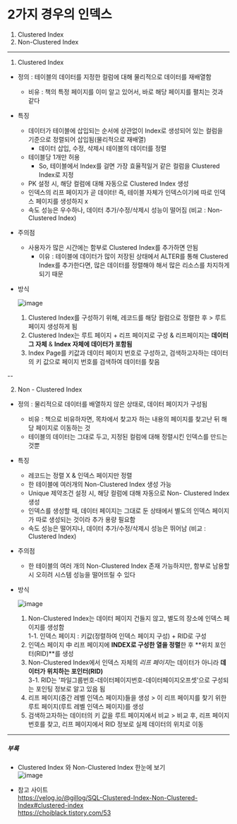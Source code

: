 # 2가지 경우의 인덱스  
1. Clustered Index  
2. Non-Clustered Index  
 

---


1. Clustered Index

- 정의 : 테이블의 데이터를 지정한 컬럼에 대해 물리적으로 데이터를 재배열함
    - 비유 : 책의 특정 페이지를 이미 알고 있어서, 바로 해당 페이지를 펼치는 것과 같다

- 특징
  - 데이터가 테이블에 삽입되는 순서에 상관없이 Index로 생성되어 있는 컬럼을 기준으로 정렬되어 삽입됨(물리적으로 재배열)
    - 데이터 삽입, 수정, 삭제시 테이블의 데이터를 정렬
  - 테이블당 1개만 허용
    - So, 테이블에서 Index를 걸면 가장 효율적일거 같은 컬럼을 Clustered Index로 지정
  - PK 설정 시, 해당 컬럼에 대해 자동으로 Clustered Index 생성
  - 인덱스의 리프 페이지가 곧 데이터! 즉, 테이블 자체가 인덱스이기에 따로 인덱스 페이지를 생성하지 x
  - 속도 성능은 우수하나, 데이터 추가/수정/삭제시 성능이 떨어짐 (비교 : Non-Clustered Index)

- 주의점
    - 사용자가 많은 시간에는 함부로 Clustered Index를 추가하면 안됨
      - 이유 : 테이블에 데이터가 많이 저장된 상태에서 ALTER를 통해 Clustered Index를 추가한다면, 많은 데이터를 정렬해야 해서 많은 리소스를 차지하게 되기 때문



        
- 방식

  ![image](https://github.com/mithzinf/DB-Study/assets/124668883/fb89cc8b-a0e7-48e3-a652-8a8d1e9cf4a7)  

  1. Clustered Index를 구성하기 위해, 레코드를 해당 컬럼으로 정렬한 후 > 루트 페이지 생성하게 됨  
  2. Clustered Index는 루트 페이지 + 리프 페이지로 구성 & 리프페이지는 **데이터 그 자체** & **Index 자체에 데이터가 포함됨**  
  3. Index Page를 키값과 데이터 페이지 번호로 구성하고, 검색하고자하는 데이터의 키 값으로 페이지 번호를 검색하여 데이터를 찾음  






--




2. Non - Clustered Index


- 정의 : 물리적으로 데이터를 배열하지 않은 상태로, 데이터 페이지가 구성됨  
    - 비유 : 책으로 비유하자면, 목차에서 찾고자 하는 내용의 페이지를 찾고난 뒤 해당 페이지로 이동하는 것  
    - 테이블의 데이터는 그대로 두고, 지정된 컬럼에 대해 정렬시킨 인덱스를 만드는 것뿐  


- 특징
  - 레코드는 정렬 X & 인덱스 페이지만 정렬  
  - 한 테이블에 여러개의 Non-Clustered Index 생성 가능  
  - Unique 제약조건 설정 시, 해당 컬럼에 대해 자동으로 Non- Clustered Index 생성  
  - 인덱스를 생성할 때, 데이터 페이지는 그대로 둔 상태에서 별도의 인덱스 페이지가 따로 생성되는 것이라 추가 용량 필요함  
  - 속도 성능은 떨어지나, 데이터 추가/수정/삭제시 성능은 뛰어남 (비교 : Clustered Index)

- 주의점
    - 한 테이블의 여러 개의 Non-Clustered Index 존재 가능하지만, 함부로 남용할 시 오히려 시스템 성능을 떨어뜨릴 수 있다
  



        
- 방식


  ![image](https://github.com/mithzinf/DB-Study/assets/124668883/125569c5-6b52-418c-a96d-c4c4938e90a1)  


  1. Non-Clustered Index는 데이터 페이지 건들지 않고, 별도의 장소에 인덱스 페이지를 생성함  
    1-1. 인덱스 페이지 : 키값(정렬하여 인덱스 페이지 구성) + RID로 구성     
  2. 인덱스 페이지 中 리프 페이지에 **INDEX로 구성한 열을 정렬**한 후 **위치 포인터(RID)**를 생성  
  3. Non-Clustered Index에서 인덱스 자체의 *리프 페이지*는 데이터가 아니라 **데이터가 위치하는 포인터(RID)**  
    3-1. RID는 '파일그룹번호-데이터페이지번호-데이터페이지오프셋'으로 구성되는 포인팅 정보로 알고 있음 됨  
  4. 리프 페이지(중간 레벨 인덱스 페이지)들을 생성 > 이 리프 페이지를 찾기 위한 루트 페이지(루트 레벨 인덱스 페이지)를 생성  
  5. 검색하고자하는 데이터의 키 값을 루트 페이지에서 비교 > 비교 후, 리프 페이지 번호를 찾고, 리프 페이지에서 RID 정보로 실제 데이터의 위치로 이동  





---

##### 부록 

- Clustered Index 와 Non-Clustered Index 한눈에 보기  
  ![image](https://github.com/mithzinf/DB-Study/assets/124668883/5ec6c7e7-dda9-4726-9434-243447c4ef22)

- 참고 사이트   
  https://velog.io/@gillog/SQL-Clustered-Index-Non-Clustered-Index#clustered-index      
  https://choiblack.tistory.com/53
  
